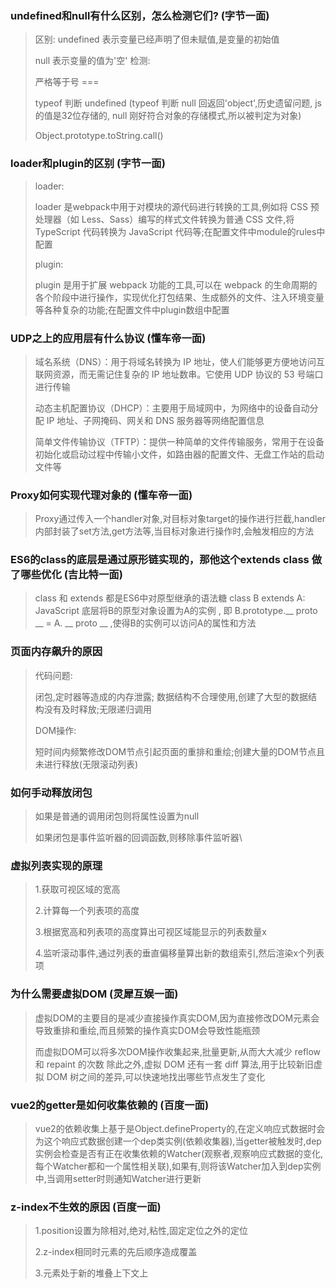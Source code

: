 ### undefined和null有什么区别，怎么检测它们? (字节一面)

> 区别:
> undefined 表示变量已经声明了但未赋值,是变量的初始值
>
> null 表示变量的值为'空'
> 检测:
>
> 严格等于号 ===
>
> typeof 判断 undefined (typeof 判断 null 回返回'object',历史遗留问题, js 的值是32位存储的, null 刚好符合对象的存储模式,所以被判定为对象)
>
> Object.prototype.toString.call()

### loader和plugin的区别 (字节一面)

> loader:
>
> loader 是webpack中用于对模块的源代码进行转换的工具,例如将 CSS 预处理器（如 Less、Sass）编写的样式文件转换为普通 CSS 文件,将 TypeScript 代码转换为 JavaScript 代码等;在配置文件中module的rules中配置
>
> plugin:
>
> plugin 是用于扩展 webpack 功能的工具,可以在 webpack 的生命周期的各个阶段中进行操作，实现优化打包结果、生成额外的文件、注入环境变量等各种复杂的功能;在配置文件中plugin数组中配置

### UDP之上的应用层有什么协议 (懂车帝一面)

> 域名系统（DNS）：用于将域名转换为 IP 地址，使人们能够更方便地访问互联网资源，而无需记住复杂的 IP 地址数串。它使用 UDP 协议的 53 号端口进行传输
>
> 动态主机配置协议（DHCP）：主要用于局域网中，为网络中的设备自动分配 IP 地址、子网掩码、网关和 DNS 服务器等网络配置信息
>
> 简单文件传输协议（TFTP）：提供一种简单的文件传输服务，常用于在设备初始化或启动过程中传输小文件，如路由器的配置文件、无盘工作站的启动文件等

### Proxy如何实现代理对象的 (懂车帝一面)

> Proxy通过传入一个handler对象,对目标对象target的操作进行拦截,handler内部封装了set方法,get方法等,当目标对象进行操作时,会触发相应的方法

### ES6的class的底层是通过原形链实现的，那他这个extends class 做了哪些优化 (吉比特一面)

> class 和 extends 都是ES6中对原型继承的语法糖
> class B extends A: JavaScript 底层将B的原型对象设置为A的实例 , 即 B.prototype.__ proto __ = A. __ proto __ ,使得B的实例可以访问A的属性和方法

### 页面内存飙升的原因

> 代码问题:
>
> 闭包,定时器等造成的内存泄露; 数据结构不合理使用,创建了大型的数据结构没有及时释放;无限递归调用
>
> DOM操作:
>
> 短时间内频繁修改DOM节点引起页面的重排和重绘;创建大量的DOM节点且未进行释放(无限滚动列表)

### 如何手动释放闭包

> 如果是普通的调用闭包则将属性设置为null
>
> 如果闭包是事件监听器的回调函数,则移除事件监听器\

### 虚拟列表实现的原理

> 1.获取可视区域的宽高
>
> 2.计算每一个列表项的高度
>
> 3.根据宽高和列表项的高度算出可视区域能显示的列表数量x
>
> 4.监听滚动事件,通过列表的垂直偏移量算出新的数组索引,然后渲染x个列表项

### 为什么需要虚拟DOM (灵犀互娱一面)

> 虚拟DOM的主要目的是减少直接操作真实DOM,因为直接修改DOM元素会导致重排和重绘,而且频繁的操作真实DOM会导致性能瓶颈
>
> 而虚拟DOM可以将多次DOM操作收集起来,批量更新,从而大大减少 reflow 和 repaint 的次数
> 除此之外,虚拟 DOM 还有一套 diff 算法,用于比较新旧虚拟 DOM 树之间的差异,可以快速地找出哪些节点发生了变化

### vue2的getter是如何收集依赖的 (百度一面)

> vue2的依赖收集上基于是Object.defineProperty的,在定义响应式数据时会为这个响应式数据创建一个dep类实例(依赖收集器),当getter被触发时,dep实例会检查是否有正在收集依赖的Watcher(观察者,观察响应式数据的变化,每个Watcher都和一个属性相关联),如果有,则将该Watcher加入到dep实例中,当调用setter时则通知Watcher进行更新

### z-index不生效的原因 (百度一面)

> 1.position设置为除相对,绝对,粘性,固定定位之外的定位
>
> 2.z-index相同时元素的先后顺序造成覆盖
>
> 3.元素处于新的堆叠上下文上
